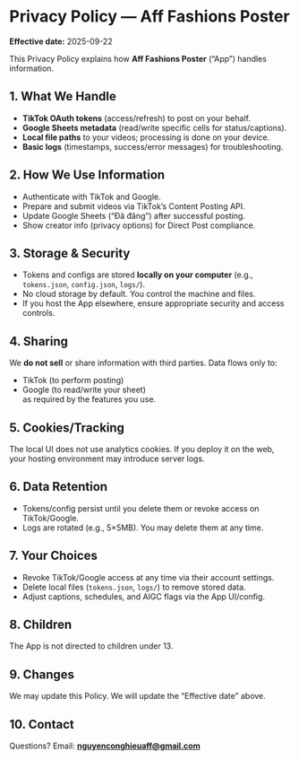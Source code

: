 # Privacy Policy — Aff Fashions Poster

**Effective date:** 2025-09-22

This Privacy Policy explains how **Aff Fashions Poster** (“App”) handles information.

## 1. What We Handle
- **TikTok OAuth tokens** (access/refresh) to post on your behalf.
- **Google Sheets metadata** (read/write specific cells for status/captions).
- **Local file paths** to your videos; processing is done on your device.
- **Basic logs** (timestamps, success/error messages) for troubleshooting.

## 2. How We Use Information
- Authenticate with TikTok and Google.
- Prepare and submit videos via TikTok’s Content Posting API.
- Update Google Sheets (“Đã đăng”) after successful posting.
- Show creator info (privacy options) for Direct Post compliance.

## 3. Storage & Security
- Tokens and configs are stored **locally on your computer** (e.g., `tokens.json`, `config.json`, `logs/`).
- No cloud storage by default. You control the machine and files.
- If you host the App elsewhere, ensure appropriate security and access controls.

## 4. Sharing
We **do not sell** or share information with third parties. Data flows only to:
- TikTok (to perform posting)  
- Google (to read/write your sheet)  
as required by the features you use.

## 5. Cookies/Tracking
The local UI does not use analytics cookies. If you deploy it on the web, your hosting environment may introduce server logs.

## 6. Data Retention
- Tokens/config persist until you delete them or revoke access on TikTok/Google.
- Logs are rotated (e.g., 5×5MB). You may delete them at any time.

## 7. Your Choices
- Revoke TikTok/Google access at any time via their account settings.
- Delete local files (`tokens.json`, `logs/`) to remove stored data.
- Adjust captions, schedules, and AIGC flags via the App UI/config.

## 8. Children
The App is not directed to children under 13.

## 9. Changes
We may update this Policy. We will update the “Effective date” above.

## 10. Contact
Questions? Email: **nguyenconghieuaff@gmail.com**
